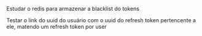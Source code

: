Estudar o redis para armazenar a blacklist do tokens

Testar o link do uuid do usuário com o uuid do refresh token pertencente a ele, matendo um
refresh token por user